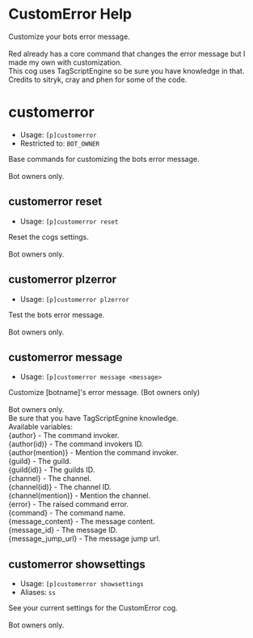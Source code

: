 # CustomError Help

Customize your bots error message.<br/><br/>Red already has a core command that changes the error message but I made my own with customization.<br/>This cog uses TagScriptEngine so be sure you have knowledge in that.<br/>Credits to sitryk, cray and phen for some of the code.

# customerror
 - Usage: `[p]customerror `
 - Restricted to: `BOT_OWNER`

Base commands for customizing the bots error message.<br/><br/>Bot owners only.

## customerror reset
 - Usage: `[p]customerror reset `

Reset the cogs settings.<br/><br/>Bot owners only.

## customerror plzerror
 - Usage: `[p]customerror plzerror `

Test the bots error message.<br/><br/>Bot owners only.

## customerror message
 - Usage: `[p]customerror message <message> `

Customize [botname]'s error message. (Bot owners only)<br/><br/>Bot owners only.<br/>Be sure that you have TagScriptEgnine knowledge.<br/>Available variables:<br/>{author} - The command invoker.<br/>{author(id)} - The command invokers ID.<br/>{author(mention)} - Mention the command invoker.<br/>{guild} - The guild.<br/>{guild(id)} - The guilds ID.<br/>{channel} - The channel.<br/>{channel(id)} - The channel ID.<br/>{channel(mention)} - Mention the channel.<br/>{error} - The raised command error.<br/>{command} - The command name.<br/>{message_content} - The message content.<br/>{message_id} - The message ID.<br/>{message_jump_url} - The message jump url.

## customerror showsettings
 - Usage: `[p]customerror showsettings `
 - Aliases: `ss`

See your current settings for the CustomError cog.<br/><br/>Bot owners only.